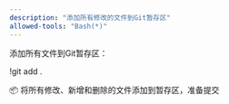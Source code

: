 ```yaml
---
description: "添加所有修改的文件到Git暂存区"
allowed-tools: "Bash(*)"
---
```


添加所有文件到Git暂存区：

!git add .

📦 将所有修改、新增和删除的文件添加到暂存区，准备提交